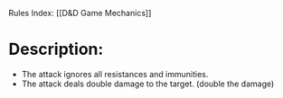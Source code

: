 Rules Index: [[D&D Game Mechanics]]
# Description:
-  The attack ignores all resistances and immunities. 
-  The attack deals double damage to the target. (double the damage)